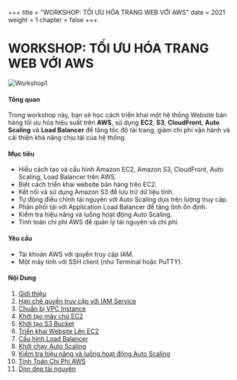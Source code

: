 +++
title = "WORKSHOP: TỐI ƯU HÓA TRANG WEB VỚI AWS"
date = 2021
weight = 1
chapter = false
+++

# WORKSHOP: TỐI ƯU HÓA TRANG WEB VỚI AWS
![Workshop1](/images/1-Introduction/Workshop1.png)
#### Tổng quan

Trong workshop này, bạn sẽ học cách triển khai một hệ thống Website bán hàng tối ưu hóa hiệu suất trên **AWS**, sử dụng **EC2**, **S3**, **CloudFront**, **Auto Scaling** và **Load Balancer** để tăng tốc độ tải trang, giảm chi phí vận hành và cải thiện khả năng chịu tải của hệ thống.

#### Mục tiêu

+ Hiểu cách tạo và cấu hình Amazon EC2, Amazon S3, CloudFront, Auto Scaling, Load Balancer trên AWS.
+ Biết cách triển khai website bán hàng trên EC2.
+ Kết nối và sử dụng Amazon S3 để lưu trữ dữ liệu tĩnh.
+ Tự động điều chỉnh tài nguyên với Auto Scaling dựa trên lượng truy cập.
+ Phân phối tải với Application Load Balancer để tăng tính ổn định.
+ Kiểm tra hiệu năng và luồng hoạt động Auto Scaling.
+ Tính toán chi phí AWS để quản lý tài nguyên và chi phí.

#### Yêu cầu

+ Tài khoản AWS với quyền truy cập IAM.
+ Một máy tính với SSH client (như Terminal hoặc PuTTY).


#### Nội Dung

1. [Giới thiệu](1-introduction/)
2. [Hạn chế quyền truy cập với IAM Service](2-IAM-Service/)
3. [Chuẩn bị VPC Instance](3-Prepare-VPC/)
4. [Khởi tạo máy chủ EC2](4-Create-EC2/)
5. [Khởi tạo S3 Bucket](5-Create-Amazon-S3/)
6. [Triển khai Website Lên EC2](6-Deploy-Project-To-EC2/)
7. [Cấu hình Load Balancer](7-Configure-Load-Balancer/)
8. [Khởi chạy Auto Scaling](8-Implement-Auto-Scaling/)
9. [Kiểm tra hiệu năng và luồng hoạt động Auto Scaling](9-Test-Performance-And-Flow/)
10. [Tính Toán Chi Phí AWS](10-Caculator-Cost/)
11. [Dọn dẹp tài nguyên](11-Clean-resource/)
